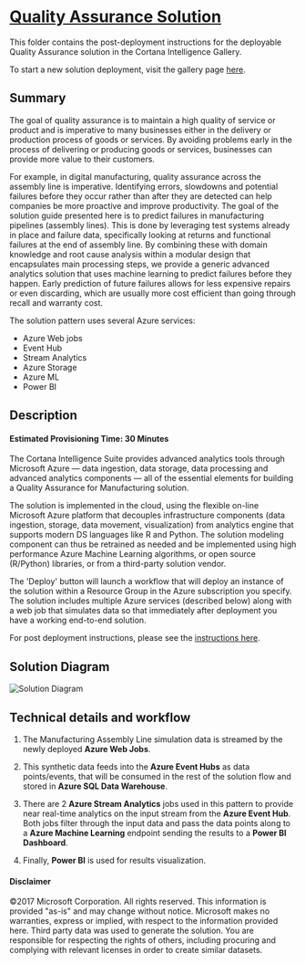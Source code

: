 # [Quality Assurance Solution](https://go.microsoft.com/fwlink/?linkid=831187)

This folder contains the post-deployment instructions for the deployable Quality Assurance solution in the Cortana Intelligence Gallery. 

To start a new solution deployment, visit the gallery page [here](https://go.microsoft.com/fwlink/?linkid=831187).

<Guide type="PostDeploymentGuidance" url="https://github.com/Azure/cortana-intelligence-quality-assurance-manufacturing/blob/master/Automated%20Deployment%20Guide/Post%20Deployment%20Instructions.md"/>

## <a name="Summary"></a>Summary
<Guide type="Summary">
The goal of quality assurance is to maintain a high quality of service or product and is imperative to many businesses either in the delivery or production process of goods or services. By avoiding problems early in the process of delivering or producing goods or services, businesses can provide more value to their customers.
 
 
For example, in digital manufacturing, quality assurance across the assembly line is imperative. Identifying errors, slowdowns and potential failures before they occur rather than after they are detected can help companies be more proactive and improve productivity. The goal of the solution guide presented here is to predict failures in manufacturing pipelines (assembly lines). This is done by leveraging test systems already in place and failure data, specifically looking at returns and functional failures at the end of assembly line. By combining these with domain knowledge and root cause analysis within a modular design that encapsulates main processing steps, we provide a generic advanced analytics solution that uses machine learning to predict failures before they happen. Early prediction of future failures allows for less expensive repairs or even discarding, which are usually more cost efficient than going through recall and warranty cost.

The solution pattern uses several Azure services:
* Azure Web jobs
* Event Hub
* Stream Analytics
* Azure Storage
* Azure ML
* Power BI

</Guide>

## <a name="Description"></a>Description

#### Estimated Provisioning Time: <Guide type="EstimatedTime">30 Minutes</Guide>
<Guide type="Description">
The Cortana Intelligence Suite provides advanced analytics tools through Microsoft Azure — data ingestion, data storage, data processing and advanced analytics components — all of the essential elements for building a Quality Assurance for Manufacturing solution.

The solution is implemented in the cloud, using the flexible on-line Microsoft Azure platform that decouples infrastructure components (data ingestion, storage, data movement, visualization) from analytics engine that supports modern DS languages like R and Python. The solution modeling component can thus be retrained as needed and be implemented using high performance Azure Machine Learning algorithms, or open source (R/Python) libraries, or from a third-party solution vendor.

The 'Deploy' button will launch a workflow that will deploy an instance of the solution within a Resource Group in the Azure subscription you specify. The solution includes multiple Azure services (described below) along with a web job that simulates data so that immediately after deployment you have a working end-to-end solution.

For post deployment instructions, please see the [instructions here](https://github.com/Azure/cortana-intelligence-quality-assurance-manufacturing/blob/master/Automated%20Deployment%20Guide/Post%20Deployment%20Instructions.md#post-deployment-instructions).

## Solution Diagram
![Solution Diagram](https://cloud.githubusercontent.com/assets/16708375/20932195/acb87330-bbcb-11e6-8a89-27d8b6e17bdf.png)

## Technical details and workflow
1.	The Manufacturing Assembly Line simulation data is streamed by the newly deployed **Azure Web Jobs**. 

2.	This synthetic data feeds into the **Azure Event Hubs** as data points/events, that will be consumed in the rest of the solution flow and stored in **Azure SQL Data Warehouse**.

3.	There are 2 **Azure Stream Analytics** jobs used in this pattern to provide near real-time analytics on the input stream from the **Azure Event Hub**. Both jobs filter through the input data and pass the data points along to a **Azure Machine Learning** endpoint sending the results to a **Power BI Dashboard**.

4.	Finally, **Power BI** is used for results visualization.
</Guide>

#### Disclaimer

©2017 Microsoft Corporation. All rights reserved.  This information is provided "as-is" and may change without notice. Microsoft makes no warranties, express or implied, with respect to the information provided here.  Third party data was used to generate the solution.  You are responsible for respecting the rights of others, including procuring and complying with relevant licenses in order to create similar datasets.
